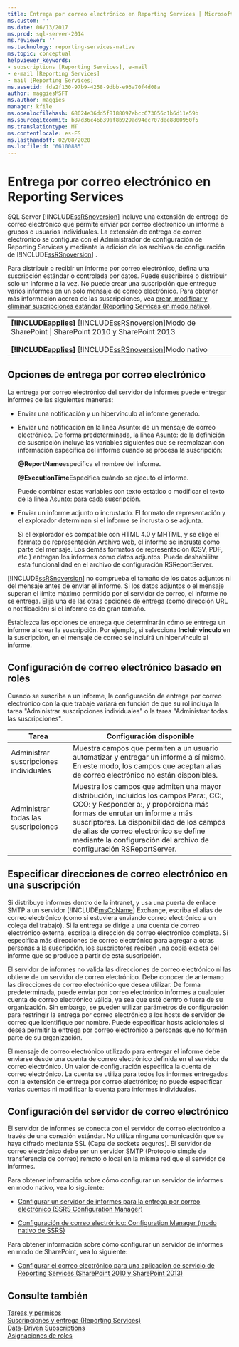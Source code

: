 ```yaml
---
title: Entrega por correo electrónico en Reporting Services | Microsoft Docs
ms.custom: ''
ms.date: 06/13/2017
ms.prod: sql-server-2014
ms.reviewer: ''
ms.technology: reporting-services-native
ms.topic: conceptual
helpviewer_keywords:
- subscriptions [Reporting Services], e-mail
- e-mail [Reporting Services]
- mail [Reporting Services]
ms.assetid: fda2f130-97b9-4258-9dbb-e93a70f4d08a
author: maggiesMSFT
ms.author: maggies
manager: kfile
ms.openlocfilehash: 68024e36dd5f8188097ebcc673056c1b6d11e59b
ms.sourcegitcommit: b87d36c46b39af8b929ad94ec707dee8800950f5
ms.translationtype: MT
ms.contentlocale: es-ES
ms.lasthandoff: 02/08/2020
ms.locfileid: "66100885"
---
```

# <a name="e-mail-delivery-in-reporting-services"></a>Entrega por correo electrónico en Reporting Services
  SQL Server [!INCLUDE[ssRSnoversion](../../includes/ssrsnoversion-md.md)] incluye una extensión de entrega de correo electrónico que permite enviar por correo electrónico un informe a grupos o usuarios individuales. La extensión de entrega de correo electrónico se configura con el Administrador de configuración de Reporting Services y mediante la edición de los archivos de configuración de [!INCLUDE[ssRSnoversion](../../includes/ssrsnoversion-md.md)] .  
  
 Para distribuir o recibir un informe por correo electrónico, defina una suscripción estándar o controlada por datos. Puede suscribirse o distribuir solo un informe a la vez. No puede crear una suscripción que entregue varios informes en un solo mensaje de correo electrónico. Para obtener más información acerca de las suscripciones, vea [crear, modificar y eliminar suscripciones estándar &#40;Reporting Services en modo nativo&#41;](create-and-manage-subscriptions-for-native-mode-report-servers.md).  
  
||  
|-|  
|**[!INCLUDE[applies](../../includes/applies-md.md)]**  [!INCLUDE[ssRSnoversion](../../includes/ssrsnoversion-md.md)]Modo de SharePoint &#124; SharePoint 2010 y SharePoint 2013<br /><br /> **[!INCLUDE[applies](../../includes/applies-md.md)]**  [!INCLUDE[ssRSnoversion](../../includes/ssrsnoversion-md.md)]Modo nativo|  
  
## <a name="e-mail-delivery-options"></a>Opciones de entrega por correo electrónico  
 La entrega por correo electrónico del servidor de informes puede entregar informes de las siguientes maneras:  
  
-   Enviar una notificación y un hipervínculo al informe generado.  
  
-   Enviar una notificación en la línea Asunto: de un mensaje de correo electrónico. De forma predeterminada, la línea Asunto: de la definición de suscripción incluye las variables siguientes que se reemplazan con información específica del informe cuando se procesa la suscripción:  
  
     **@ReportName**especifica el nombre del informe.  
  
     **@ExecutionTime**Especifica cuándo se ejecutó el informe.  
  
     Puede combinar estas variables con texto estático o modificar el texto de la línea Asunto: para cada suscripción.  
  
-   Enviar un informe adjunto o incrustado. El formato de representación y el explorador determinan si el informe se incrusta o se adjunta.  
  
     Si el explorador es compatible con HTML 4.0 y MHTML, y se elige el formato de representación Archivo web, el informe se incrusta como parte del mensaje. Los demás formatos de representación (CSV, PDF, etc.) entregan los informes como datos adjuntos. Puede deshabilitar esta funcionalidad en el archivo de configuración RSReportServer.  
  
     
  [!INCLUDE[ssRSnoversion](../../includes/ssrsnoversion-md.md)] no comprueba el tamaño de los datos adjuntos ni del mensaje antes de enviar el informe. Si los datos adjuntos o el mensaje superan el límite máximo permitido por el servidor de correo, el informe no se entrega. Elija una de las otras opciones de entrega (como dirección URL o notificación) si el informe es de gran tamaño.  
  
 Establezca las opciones de entrega que determinarán cómo se entrega un informe al crear la suscripción. Por ejemplo, si selecciona **Incluir vínculo** en la suscripción, en el mensaje de correo se incluirá un hipervínculo al informe.  
  
## <a name="role-based-e-mail-settings"></a>Configuración de correo electrónico basado en roles  
 Cuando se suscriba a un informe, la configuración de entrega por correo electrónico con la que trabaje variará en función de que su rol incluya la tarea "Administrar suscripciones individuales" o la tarea "Administrar todas las suscripciones".  
  
|Tarea|Configuración disponible|  
|----------|------------------------|  
|Administrar suscripciones individuales|Muestra campos que permiten a un usuario automatizar y entregar un informe a sí mismo. En este modo, los campos que aceptan alias de correo electrónico no están disponibles.|  
|Administrar todas las suscripciones|Muestra los campos que admiten una mayor distribución, incluidos los campos Para:, CC:, CCO: y Responder a:, y proporciona más formas de enrutar un informe a más suscriptores. La disponibilidad de los campos de alias de correo electrónico se define mediante la configuración del archivo de configuración RSReportServer.|  
  
## <a name="specifying-e-mail-addresses-in-a-subscription"></a>Especificar direcciones de correo electrónico en una suscripción  
 Si distribuye informes dentro de la intranet, y usa una puerta de enlace SMTP a un servidor [!INCLUDE[msCoName](../../includes/msconame-md.md)] Exchange, escriba el alias de correo electrónico (como si estuviera enviando correo electrónico a un colega del trabajo). Si la entrega se dirige a una cuenta de correo electrónico externa, escriba la dirección de correo electrónico completa. Si especifica más direcciones de correo electrónico para agregar a otras personas a la suscripción, los suscriptores reciben una copia exacta del informe que se produce a partir de esta suscripción.  
  
 El servidor de informes no valida las direcciones de correo electrónico ni las obtiene de un servidor de correo electrónico. Debe conocer de antemano las direcciones de correo electrónico que desea utilizar. De forma predeterminada, puede enviar por correo electrónico informes a cualquier cuenta de correo electrónico válida, ya sea que esté dentro o fuera de su organización. Sin embargo, se pueden utilizar parámetros de configuración para restringir la entrega por correo electrónico a los hosts de servidor de correo que identifique por nombre. Puede especificar hosts adicionales si desea permitir la entrega por correo electrónico a personas que no formen parte de su organización.  
  
 El mensaje de correo electrónico utilizado para entregar el informe debe enviarse desde una cuenta de correo electrónico definida en el servidor de correo electrónico. Un valor de configuración especifica la cuenta de correo electrónico. La cuenta se utiliza para todos los informes entregados con la extensión de entrega por correo electrónico; no puede especificar varias cuentas ni modificar la cuenta para informes individuales.  
  
## <a name="e-mail-server-configuration"></a>Configuración del servidor de correo electrónico  
 El servidor de informes se conecta con el servidor de correo electrónico a través de una conexión estándar. No utiliza ninguna comunicación que se haya cifrado mediante SSL (Capa de sockets seguros). El servidor de correo electrónico debe ser un servidor SMTP (Protocolo simple de transferencia de correo) remoto o local en la misma red que el servidor de informes.  
  
 Para obtener información sobre cómo configurar un servidor de informes en modo nativo, vea lo siguiente:  
  
-   [Configurar un servidor de informes para la entrega por correo electrónico &#40;SSRS Configuration Manager&#41;](../../sql-server/install/configure-a-report-server-for-e-mail-delivery-ssrs-configuration-manager.md)  
  
-   [Configuración de correo electrónico: Configuration Manager &#40;modo nativo de SSRS&#41;](../install-windows/e-mail-settings-reporting-services-native-mode-configuration-manager.md)  
  
 Para obtener información sobre cómo configurar un servidor de informes en modo de SharePoint, vea lo siguiente:  
  
-   [Configurar el correo electrónico para una aplicación de servicio de Reporting Services &#40;SharePoint 2010 y SharePoint 2013&#41;](../install-windows/configure-e-mail-for-a-reporting-services-service-application.md)  
  
## <a name="see-also"></a>Consulte también  
 [Tareas y permisos](../security/tasks-and-permissions.md)   
 [Suscripciones y entrega &#40;Reporting Services&#41;](subscriptions-and-delivery-reporting-services.md)   
 [Data-Driven Subscriptions](data-driven-subscriptions.md)   
 [Asignaciones de roles](../security/role-assignments.md)  
  
  
